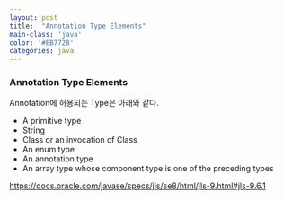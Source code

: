 ```yaml
---
layout: post
title:  "Annotation Type Elements"
main-class: 'java'
color: '#EB7728'
categories: java
---
```


### Annotation Type Elements
Annotation에 허용되는 Type은 아래와 같다.

- A primitive type
- String
- Class or an invocation of Class
- An enum type
- An annotation type
- An array type whose component type is one of the preceding types

https://docs.oracle.com/javase/specs/jls/se8/html/jls-9.html#jls-9.6.1
